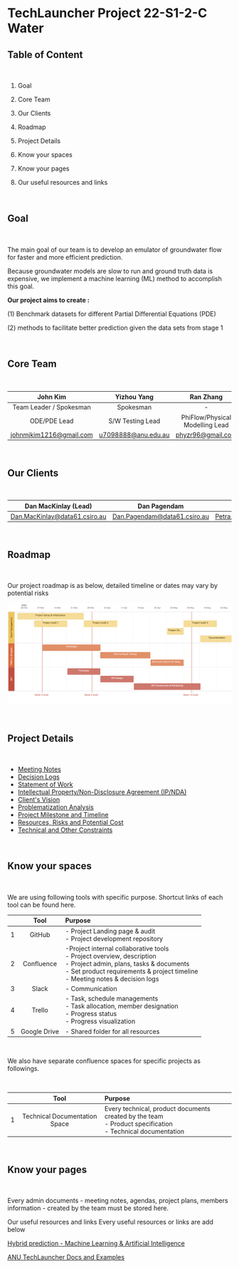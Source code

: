 # TechLauncher Project 22-S1-2-C Water

## Table of Content

</br>

1. Goal

2. Core Team

3. Our Clients

4. Roadmap

5. Project Details

6. Know your spaces

7. Know your pages

8. Our useful resources and links

</br>

## Goal

</br>

The main goal of our team is to develop an emulator of groundwater flow for faster and more efficient prediction.

Because groundwater models are slow to run and ground truth data is expensive, we implement a machine learning (ML) method to accomplish this goal.

**Our project aims to create :**

(1) Benchmark datasets for different Partial Differential Equations (PDE)

(2) methods to facilitate better prediction given the data sets from stage 1

</br>

## Core Team

</br>

|John Kim|Yizhou Yang|Ran Zhang|Tianqi Wang|Simon Brown|Gefei Shan|
|:-:|:-:|:-:|:-:|:-:|:-:|
|Team Leader / Spokesman|Spokesman|-|-|-|-|
|ODE/PDE Lead|S/W Testing Lead|PhiFlow/Physical Modelling Lead|Machine Learning Lead|Programming Lead|API Development Lead|
|johnmjkim1216@gmail.com|u7098888@anu.edu.au|phyzr96@gmail.com|u7149572@anu.edu.au|u7123108@anu.edu.au|gefei.shan@anu.edu.au|

</br>

## Our Clients

</br>

|Dan MacKinlay (Lead)|Dan Pagendam|Petra Kuhnert|
|:-:|:-:|:-:|
|Dan.MacKinlay@data61.csiro.au|Dan.Pagendam@data61.csiro.au|Petra.Kuhnert@data61.csiro.au|

</br>

## Roadmap

</br>

Our project roadmap is as below, detailed timeline or dates may vary by potential risks

![roadmap](/assets/images/ProjectWaterRoadmap.png)

</br>

## Project Details

</br>

- [Meeting Notes](/Meeting%20Notes)
- [Decision Logs](/Decision%20Log)
- [Statement of Work](/Project%20Agreements%20and%20Contract/Statement%20of%20Work%20(SoW).md)
- [Intellectual Property/Non-Disclosure Agreement (IP/NDA)](/Project%20Agreements%20and%20Contract/Intellectual%20Property%20or%20Non-Disclosure%20Agreement%20(IP%20or%20NDA).md)
- [Client's Vision](/Project%20Details/Client's%20Vision.md)
- [Problematization Analysis](/Project%20Details//Problematization%20Analysis)
- [Project Milestone and Timeline](/Project%20Details/Project%20Milestone%20and%20Timeline.md)
- [Resources, Risks and Potential Cost](/Project%20Details/Resources,%20Risks%20and%20Potential%20costs.md)
- [Technical and Other Constraints](/Project%20Details/Technical%20and%20other%20constraints.md)

</br>

## Know your spaces

</br>

We are using following tools with specific purpose. Shortcut links of each tool can be found here.

||Tool|Purpose|
|:-:|:-:|:-|
|1|GitHub|- Project Landing page & audit</br> - Project development repository |
|2|Confluence|-Project internal collaborative tools</br> - Project overview, description</br>- Project admin, plans, tasks & documents</br> - Set product requirements & project timeline</br> - Meeting notes & decision logs|
|3|Slack|- Communication|
|4|Trello|- Task, schedule managements</br> - Task allocation, member designation</br> - Progress status</br> - Progress visualization|
|5|Google Drive|- Shared folder for all resources|


</br>

We also have separate confluence spaces for specific projects as followings.

</br>

||Tool|Purpose|
|:-:|:-:|:-|
|1|Technical Documentation Space|Every technical, product documents created by the team</br> - Product specification</br> - Technical documentation|

</br>

## Know your pages

</br>

Every admin documents - meeting notes, agendas, project plans, members information - created by the team must be stored here.

Our useful resources and links
Every useful resources or links are add below

[Hybrid prediction - Machine Learning & Artificial Intelligence](https://research.csiro.au/mlai-fsp/activities/hybrid-prediction/)

[ANU TechLauncher Docs and Examples](https://thea.atlassian.net/wiki/spaces/TL/overview?homepageId=997523605)
